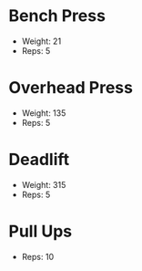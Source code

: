 # Bench Press
- Weight: 21
- Reps: 5

# Overhead Press
- Weight: 135
- Reps: 5

# Deadlift
- Weight: 315
- Reps: 5

# Pull Ups
- Reps: 10
